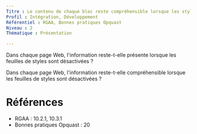 ```yaml
---
Titre : Le contenu de chaque bloc reste compréhensible lorsque les styles sont désactivés.
Profil : Intégration, Développement
Référentiel : RGAA, Bonnes pratiques Opquast
Niveau : 2
Thématique : Présentation

---
```

Dans chaque page Web, l'information reste-t-elle présente lorsque les feuilles de styles sont désactivées ?

Dans chaque page Web, l'information reste-t-elle compréhensible lorsque les feuilles de styles sont désactivées ?

# Références

*   RGAA : 10.2.1, 10.3.1
*   Bonnes pratiques Opquast : 20